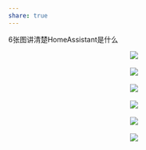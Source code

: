 ```yaml
---
share: true
---
```


6张图讲清楚HomeAssistant是什么
<center data-spm-anchor-id="a213gs.26037848.0.i9.303a4831hBAk92">
	<img 
	align="absmiddle" src="https://www.buda8888.com:30006/images/ReZ-TI/homeassistant/wemedia/HomeAssistant%E6%99%BA%E8%83%BD%E5%AE%B6%E5%B1%85%E7%B3%BB%E7%BB%9F%E5%85%A5%E9%97%A8%E7%A7%91%E6%99%AE%E7%AF%87/1.jpg" 
	style="max-width:750px" />
	<br>
	<br>
	<img 
	align="absmiddle" src="https://www.buda8888.com:30006/images/ReZ-TI/homeassistant/wemedia/HomeAssistant%E6%99%BA%E8%83%BD%E5%AE%B6%E5%B1%85%E7%B3%BB%E7%BB%9F%E5%85%A5%E9%97%A8%E7%A7%91%E6%99%AE%E7%AF%87/2.jpg" 
	style="max-width:750px" />
	<br>
	<br>
	<img 
	align="absmiddle" src="https://www.buda8888.com:30006/images/ReZ-TI/homeassistant/wemedia/HomeAssistant%E6%99%BA%E8%83%BD%E5%AE%B6%E5%B1%85%E7%B3%BB%E7%BB%9F%E5%85%A5%E9%97%A8%E7%A7%91%E6%99%AE%E7%AF%87/3.jpg" 
	style="max-width:750px" />
	<br>
	<br>
	<img 
	align="absmiddle" src="https://www.buda8888.com:30006/images/ReZ-TI/homeassistant/wemedia/HomeAssistant%E6%99%BA%E8%83%BD%E5%AE%B6%E5%B1%85%E7%B3%BB%E7%BB%9F%E5%85%A5%E9%97%A8%E7%A7%91%E6%99%AE%E7%AF%87/3.jpg" 
	style="max-width:750px" />
	<br>
	<br>
	<img 
	align="absmiddle" src="https://www.buda8888.com:30006/images/ReZ-TI/homeassistant/wemedia/HomeAssistant%E6%99%BA%E8%83%BD%E5%AE%B6%E5%B1%85%E7%B3%BB%E7%BB%9F%E5%85%A5%E9%97%A8%E7%A7%91%E6%99%AE%E7%AF%87/4.jpg" 
	style="max-width:750px" />
	<br>
	<br>
	<img 
	align="absmiddle" src="https://www.buda8888.com:30006/images/ReZ-TI/homeassistant/wemedia/HomeAssistant%E6%99%BA%E8%83%BD%E5%AE%B6%E5%B1%85%E7%B3%BB%E7%BB%9F%E5%85%A5%E9%97%A8%E7%A7%91%E6%99%AE%E7%AF%87/5.jpg" 
	style="max-width:750px" />
</center>
